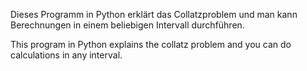 Dieses Programm in Python erklärt das Collatzproblem
und man kann Berechnungen in einem beliebigen Intervall
durchführen.

This program in Python explains the collatz problem
and you can do calculations in any interval.